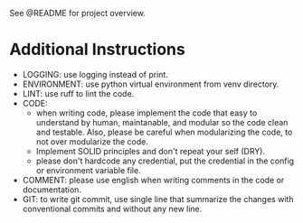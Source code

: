 See @README for project overview.

# Additional Instructions

- LOGGING: use logging instead of print.
- ENVIRONMENT: use python virtual environment from venv directory.
- LINT: use ruff to lint the code.
- CODE:
  - when writing code, please implement the code that easy to understand by human, maintanable, and modular so the code clean and testable. Also, please be careful when modularizing the code, to not over modularize the code.
  - Implement SOLID principles and don't repeat your self (DRY).
  - please don't hardcode any credential, put the credential in the config or environment variable file.
- COMMENT: please use english when writing comments in the code or documentation.
- GIT: to write git commit, use single line that summarize the changes with conventional commits and without any new line.
